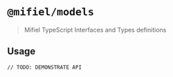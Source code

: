 # `@mifiel/models`

> Mifiel TypeScript Interfaces and Types definitions

## Usage

```
// TODO: DEMONSTRATE API
```
